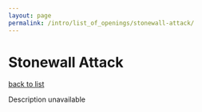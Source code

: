 ```yaml
---
layout: page
permalink: /intro/list_of_openings/stonewall-attack/
---
```


# Stonewall Attack

[back to list](../)

Description unavailable